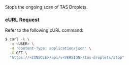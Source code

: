 Stops the ongoing scan of TAS Droplets.

### cURL Request

Refer to the following cURL command:

```bash
$ curl -k \
  -u <USER> \
  -H 'Content-Type: application/json' \
  -X GET \
  "https://<CONSOLE>/api/v<VERSION>/tas-droplets/stop"